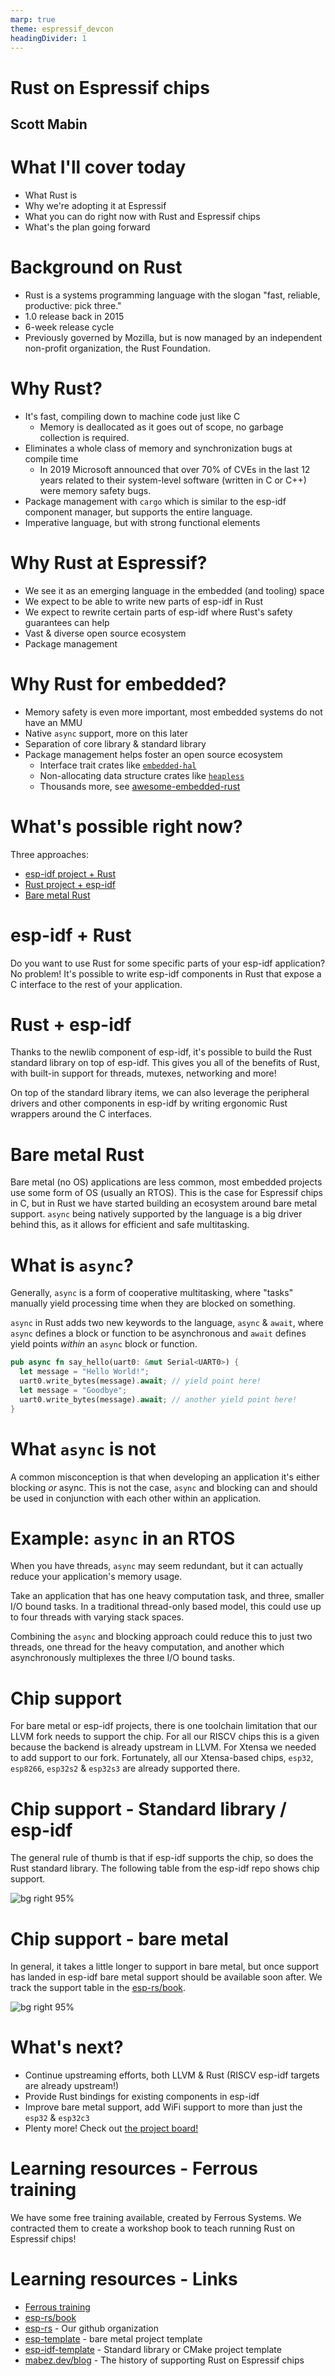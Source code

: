 ```yaml
---
marp: true
theme: espressif_devcon
headingDivider: 1
---
```

<!-- _class: lead -->
# Rust on Espressif chips
## Scott Mabin

<!-- SPEAKER NOTES
  - Introduce self
 -->

# What I'll cover today

- What Rust is
- Why we're adopting it at Espressif
- What you can do right now with Rust and Espressif chips
- What's the plan going forward

# Background on Rust

- Rust is a systems programming language with the slogan "fast, reliable, productive: pick three."
- 1.0 release back in 2015
- 6-week release cycle
- Previously governed by Mozilla, but is now managed by an independent non-profit organization, the Rust Foundation. 

# Why Rust?

- It's fast, compiling down to machine code just like C
  - Memory is deallocated as it goes out of scope, no garbage collection is required.
- Eliminates a whole class of memory and synchronization bugs at compile time
  - In 2019 Microsoft announced that over 70% of CVEs in the last 12 years related to their system-level software (written in C or C++) were memory safety bugs.
- Package management with `cargo` which is similar to the esp-idf component manager, but supports the entire language.
- Imperative language, but with strong functional elements

# Why Rust at Espressif?

- We see it as an emerging language in the embedded (and tooling) space
- We expect to be able to write new parts of esp-idf in Rust
- We expect to rewrite certain parts of esp-idf where Rust's safety guarantees can help
- Vast & diverse open source ecosystem
- Package management

<!-- SPEAKER NOTES
  - Mention component manager as something we've had to develop to aid users for esp-idf
 -->

# Why Rust for embedded?

- Memory safety is even more important, most embedded systems do not have an MMU
- Native `async` support, more on this later
- Separation of core library & standard library
- Package management helps foster an open source ecosystem 
  - Interface trait crates like [`embedded-hal`](https://docs.rs/embedded-hal/latest/embedded_hal/)
  - Non-allocating data structure crates like [`heapless`](https://japaric.github.io/heapless/heapless/index.html)
  - Thousands more, see [awesome-embedded-rust](https://github.com/rust-embedded/awesome-embedded-rust)

<!-- SPEAKER NOTES 
  - package management to form eco system
 -->

# What's possible right now?

Three approaches:

- [esp-idf project + Rust](https://github.com/esp-rs/esp-idf-template/blob/master/README-cmake.md)
- [Rust project + esp-idf](https://esp-rs.github.io/book/overview/using-the-standard-library.html)
- [Bare metal Rust](https://esp-rs.github.io/book/overview/bare-metal.html)

# esp-idf + Rust

Do you want to use Rust for some specific parts of your esp-idf application? No problem! It's possible to write esp-idf components in Rust that expose a C interface to the rest of your application.

# Rust + esp-idf

Thanks to the newlib component of esp-idf, it's possible to build the Rust standard library on top of esp-idf. This gives you all of the benefits of Rust, with built-in support for threads, mutexes, networking and more!

On top of the standard library items, we can also leverage the peripheral drivers and other components in esp-idf by writing ergonomic Rust wrappers around the C interfaces.

<!-- SPEAKER NOTES 
  - escape hatch to call any C esp-idf function
 -->

# Bare metal Rust

Bare metal (no OS) applications are less common, most embedded projects use some form of OS (usually an RTOS). This is the case for Espressif chips in C, but in Rust we have started building an ecosystem around bare metal support. `async` being natively supported by the language is a big driver behind this, as it allows for efficient and safe multitasking.

# What is `async`?

Generally, `async` is a form of cooperative multitasking, where "tasks" manually yield processing time when they are blocked on something.

`async` in Rust adds two new keywords to the language, `async` & `await`, where `async` defines a block or function to be asynchronous and `await` defines yield points _within_ an `async` block or function.

```rust
pub async fn say_hello(uart0: &mut Serial<UART0>) {
  let message = "Hello World!";
  uart0.write_bytes(message).await; // yield point here!
  let message = "Goodbye";
  uart0.write_bytes(message).await; // another yield point here!
}
```

# What `async` is not

A common misconception is that when developing an application it's either blocking _or_ async. This is not the case, `async` and blocking can and should be used in conjunction with each other within an application.

# Example: `async` in an RTOS

When you have threads, `async` may seem redundant, but it can actually reduce your application's memory usage.

Take an application that has one heavy computation task, and three, smaller I/O bound tasks. In a traditional thread-only based model, this could use up to four threads with varying stack spaces.

Combining the `async` and blocking approach could reduce this to just two threads, one thread for the heavy computation, and another which asynchronously multiplexes the three I/O bound tasks.

<!-- SPEAKER NOTES 
  - You may already find yourself doing this manually with state machines, but with `async` you don't have to write them manually!
 -->

# Chip support

For bare metal or esp-idf projects, there is one toolchain limitation that our LLVM fork needs to support the chip. For all our RISCV chips this is a given because the backend is already upstream in LLVM. For Xtensa we needed to add support to our fork. Fortunately, all our Xtensa-based chips, `esp32`, `esp8266`, `esp32s2` & `esp32s3` are already supported there.

# Chip support - Standard library / esp-idf

The general rule of thumb is that if esp-idf supports the chip, so does the Rust standard library. The following table from the esp-idf repo shows chip support.

![bg right 95%](assets/1661785791.png)

# Chip support - bare metal

In general, it takes a little longer to support in bare metal, but once support has landed in esp-idf bare metal support should be available soon after. We track the support table in the [esp-rs/book](https://esp-rs.github.io/book/overview/bare-metal.html#chip-support).

![bg right 95%](assets/1661786367.png)


# What's next?

- Continue upstreaming efforts, both LLVM & Rust (RISCV esp-idf targets are already upstream!)
- Provide Rust bindings for existing components in esp-idf
- Improve bare metal support, add WiFi support to more than just the `esp32` & `esp32c3`
- Plenty more! Check out [the project board!](https://github.com/orgs/esp-rs/projects/2)

<!-- SPEAKER NOTES
  Wrap up and summarize what we've been over
 -->

# Learning resources - Ferrous training

We have some free training available, created by Ferrous Systems. We contracted them to create a workshop book to teach running Rust on Espressif chips!

# Learning resources - Links

- [Ferrous training](https://espressif-trainings.ferrous-systems.com/)
- [esp-rs/book](https://esp-rs.github.io/book/)
- [esp-rs](https://github.com/esp-rs) - Our github organization
- [esp-template](https://github.com/esp-rs/esp-template) - bare metal project template
- [esp-idf-template](https://github.com/esp-rs/esp-idf-template) - Standard library or CMake project template
- [mabez.dev/blog](https://mabez.dev/blog/posts/) - The history of supporting Rust on Espressif chips

<!-- TODO social links? -->